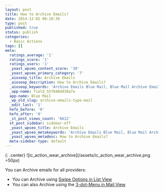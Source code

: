 ```yaml
---
layout: post
title: How to Archive Emails?
date: 2014-12-02 08:10:39
type: post
published: true
status: publish
categories:
  - Basic Actions
tags: []
meta:
  ratings_average: '1'
  ratings_score: '1'
  ratings_users: '1'
  _yoast_wpseo_content_score: '30'
  _yoast_wpseo_primary_category: '7'
  _aioseop_title: Archive Emails
  _aioseop_description: How to Archive Emails?
  _aioseop_keywords: 'Archive Emails Blue Mail, Blue Mail Archive Emails, Archive an Email Blue Mail, Blue Mail Archive, '
  _app-name: field_557848dd38a7a
  app-name: Blue Mail
  _wp_old_slug: archive-emails-type-mail
  _edit_last: '1'
  hefo_before: '0'
  hefo_after: '0'
  _st_post_views_count: '6612'
  st_post_sidebar: sidebar-off
  _yoast_wpseo_title: Archive Emails
  _yoast_wpseo_metakeywords: 'Archive Emails Blue Mail, Blue Mail Archive Emails, Archive an Email Blue Mail, Blue Mail Archive,'
  _yoast_wpseo_metadesc: How to Archive Emails?
  meta-sidebar-type: default
---
```


{: .center}
![ic_action_wear_archive](/assets/ic_action_wear_archive.png =50px)

You can Archive emails for all providers:

* You can Archive using [Swipe Options in List View](/swipe-menu-options-type-mail/)
* You can also Archive using the [3-dot-Menu in Mail View](/3-dot-menu-options/)
